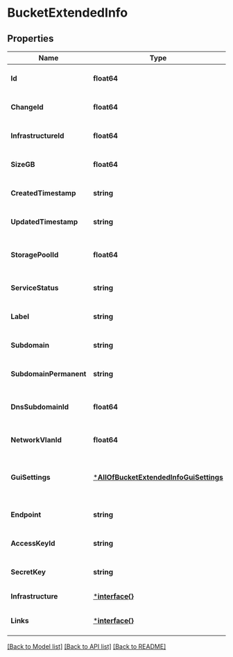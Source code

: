 # BucketExtendedInfo

## Properties
Name | Type | Description | Notes
------------ | ------------- | ------------- | -------------
**Id** | **float64** | Id of the Bucket | [optional] [default to null]
**ChangeId** | **float64** | Change id of the Bucket | [optional] [default to null]
**InfrastructureId** | **float64** | Infrastructure id of the Bucket | [optional] [default to null]
**SizeGB** | **float64** | Disk size in GB for Bucket | [optional] [default to null]
**CreatedTimestamp** | **string** | Timestamp of the Bucket creation. | [optional] [default to null]
**UpdatedTimestamp** | **string** | Timestamp of the Bucket last update. | [optional] [default to null]
**StoragePoolId** | **float64** | Id of the storage pool the Bucket is assigned to | [optional] [default to null]
**ServiceStatus** | **string** | Service status of the Bucket | [optional] [default to null]
**Label** | **string** | Label of the Bucket. | [optional] [default to null]
**Subdomain** | **string** | Subdomain of the Bucket. | [optional] [default to null]
**SubdomainPermanent** | **string** | Subdomain permanent of the Bucket. | [optional] [default to null]
**DnsSubdomainId** | **float64** | Id of the DNS subdomain for the Bucket. | [optional] [default to null]
**NetworkVlanId** | **float64** | Id of the VLAN for the Bucket. | [optional] [default to null]
**GuiSettings** | [***AllOfBucketExtendedInfoGuiSettings**](AllOfBucketExtendedInfoGuiSettings.md) | GUI settings for the Bucket. This is a JSON object. | [optional] [default to null]
**Endpoint** | **string** | Endpoint of the Bucket. | [optional] [default to null]
**AccessKeyId** | **string** | Endpoint of the Bucket. | [optional] [default to null]
**SecretKey** | **string** | Endpoint of the Bucket. | [optional] [default to null]
**Infrastructure** | [***interface{}**](interface{}.md) | Infrastructure information | [default to null]
**Links** | [***interface{}**](interface{}.md) |  | [optional] [default to null]

[[Back to Model list]](../README.md#documentation-for-models) [[Back to API list]](../README.md#documentation-for-api-endpoints) [[Back to README]](../README.md)

